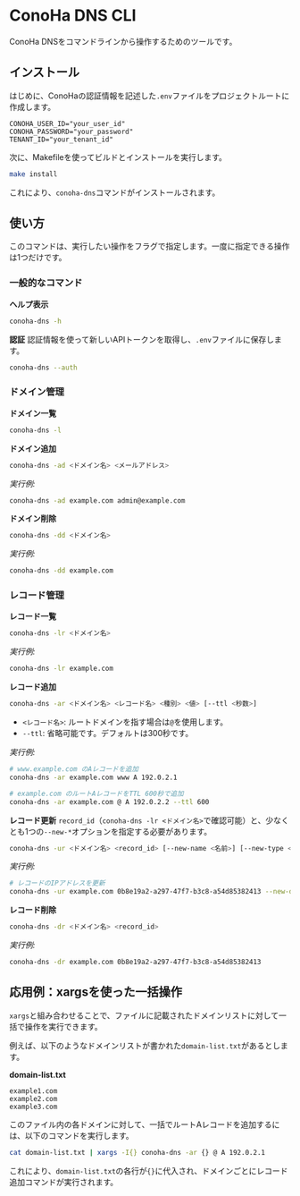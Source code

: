 # ConoHa DNS CLI

ConoHa DNSをコマンドラインから操作するためのツールです。

## インストール

はじめに、ConoHaの認証情報を記述した`.env`ファイルをプロジェクトルートに作成します。

```
CONOHA_USER_ID="your_user_id"
CONOHA_PASSWORD="your_password"
TENANT_ID="your_tenant_id"
```

次に、Makefileを使ってビルドとインストールを実行します。

```bash
make install
```

これにより、`conoha-dns`コマンドがインストールされます。

## 使い方

このコマンドは、実行したい操作をフラグで指定します。一度に指定できる操作は1つだけです。

### 一般的なコマンド

**ヘルプ表示**
```bash
conoha-dns -h
```

**認証**
認証情報を使って新しいAPIトークンを取得し、`.env`ファイルに保存します。
```bash
conoha-dns --auth
```

### ドメイン管理

**ドメイン一覧**
```bash
conoha-dns -l
```

**ドメイン追加**
```bash
conoha-dns -ad <ドメイン名> <メールアドレス>
```
*実行例:*
```bash
conoha-dns -ad example.com admin@example.com
```

**ドメイン削除**
```bash
conoha-dns -dd <ドメイン名>
```
*実行例:*
```bash
conoha-dns -dd example.com
```

### レコード管理

**レコード一覧**
```bash
conoha-dns -lr <ドメイン名>
```
*実行例:*
```bash
conoha-dns -lr example.com
```

**レコード追加**
```bash
conoha-dns -ar <ドメイン名> <レコード名> <種別> <値> [--ttl <秒数>]
```
- `<レコード名>`: ルートドメインを指す場合は`@`を使用します。
- `--ttl`: 省略可能です。デフォルトは300秒です。

*実行例:*
```bash
# www.example.com のAレコードを追加
conoha-dns -ar example.com www A 192.0.2.1

# example.com のルートAレコードをTTL 600秒で追加
conoha-dns -ar example.com @ A 192.0.2.2 --ttl 600
```

**レコード更新**
`record_id`（`conoha-dns -lr <ドメイン名>`で確認可能）と、少なくとも1つの`--new-*`オプションを指定する必要があります。
```bash
conoha-dns -ur <ドメイン名> <record_id> [--new-name <名前>] [--new-type <種別>] [--new-data <値>] [--new-ttl <TTL>]
```
*実行例:*
```bash
# レコードのIPアドレスを更新
conoha-dns -ur example.com 0b8e19a2-a297-47f7-b3c8-a54d85382413 --new-data 198.51.100.5
```

**レコード削除**
```bash
conoha-dns -dr <ドメイン名> <record_id>
```
*実行例:*
```bash
conoha-dns -dr example.com 0b8e19a2-a297-47f7-b3c8-a54d85382413
```

## 応用例：xargsを使った一括操作

`xargs`と組み合わせることで、ファイルに記載されたドメインリストに対して一括で操作を実行できます。

例えば、以下のようなドメインリストが書かれた`domain-list.txt`があるとします。

**domain-list.txt**
```
example1.com
example2.com
example3.com
```

このファイル内の各ドメインに対して、一括でルートAレコードを追加するには、以下のコマンドを実行します。

```bash
cat domain-list.txt | xargs -I{} conoha-dns -ar {} @ A 192.0.2.1
```

これにより、`domain-list.txt`の各行が`{}`に代入され、ドメインごとにレコード追加コマンドが実行されます。